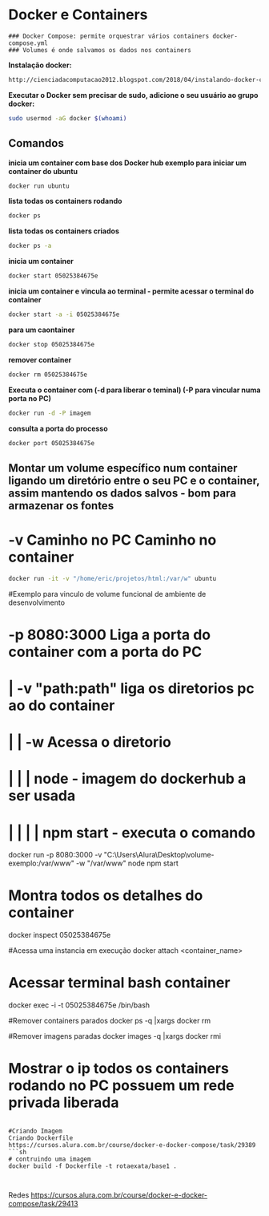 # Docker e Containers
	### Docker Compose: permite orquestrar vários containers docker-compose.yml
	### Volumes é onde salvamos os dados nos containers 

**Instalação docker:**
```sh
http://cienciadacomputacao2012.blogspot.com/2018/04/instalando-docker-ce-no-ubuntu-1804.html
```
**Executar o Docker sem precisar de sudo, adicione o seu usuário ao grupo docker:**
```sh
sudo usermod -aG docker $(whoami)
```

## Comandos

**inicia um container com base dos Docker hub exemplo para iniciar um container do ubuntu**
```sh
docker run ubuntu
```
**lista todas os containers rodando**
```sh
docker ps 
```
**lista todas os containers criados**
```sh
docker ps -a
```
**inicia um container**
```sh
docker start 05025384675e
```
**inicia um container e vincula ao terminal - permite acessar o terminal do container**
```sh
docker start -a -i 05025384675e
```
**para um caontainer**
```sh
docker stop 05025384675e
```
**remover container** 
```sh
docker rm 05025384675e
```
**Executa o container com (-d para liberar o teminal) (-P para vincular numa porta no PC)**
```sh
docker run -d -P imagem 
```
**consulta  a porta do processo**
```sh
docker port 05025384675e
```

## Montar um volume específico num container ligando um diretório entre o seu PC e o container, assim mantendo os dados salvos - bom para armazenar os fontes
#              -v Caminho no PC           Caminho no container
```sh
docker run -it -v "/home/eric/projetos/html:/var/w" ubuntu
```

#Exemplo para vinculo de volume funcional de ambiente de desenvolvimento
#          -p 8080:3000 Liga a porta do container com a porta do PC
#          |            -v "path:path" liga os diretorios pc ao do container
#          |            |                                                   -w Acessa o diretorio 
#          |            |                                                   |             node - imagem do dockerhub a ser usada
#          |            |                                                   |             |    npm start - executa o comando 
docker run -p 8080:3000 -v "C:\Users\Alura\Desktop\volume-exemplo:/var/www" -w "/var/www" node npm start

# Montra todos os detalhes do container
docker inspect 05025384675e

#Acessa uma instancia em execução
docker attach <container_name>

# Acessar terminal bash container
docker exec -i -t 05025384675e /bin/bash


#Remover containers parados
docker ps -q |xargs docker rm 

#Remover imagens paradas
docker images -q |xargs docker rmi


# Mostrar o ip todos os containers rodando no PC possuem um rede privada liberada
```

#Criando Imagem
Criando Dockerfile
https://cursos.alura.com.br/course/docker-e-docker-compose/task/29389
```sh
# contruindo uma imagem
docker build -f Dockerfile -t rotaexata/base1 .



```

Redes
https://cursos.alura.com.br/course/docker-e-docker-compose/task/29413
